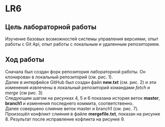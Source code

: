 # LR6
## **Цель лабораторной работы**
Изучение базовых возможностей системы управления версиями, опыт работы с Git Api, опыт работы с локальным и удаленным репозиторием. 

## **Ход работы**
Сначала был создан форк репозитория лабораторной работы. Он клонирован в локальный репозиторий (см. рис. 1).  
Далее в интерфейсе GitHub был создан файл **new.txt** (см. рис. 2) и эти изменения извлечены в локальный репозиторий командами _fetch_ и _merge_ (см рис. 3)  
Следующим шагом на рисунках 4, 5 и 6 показана история веток **master**, **branch1** и изменения последнего коммита, соответственно.  
Далее совершено слияние веток master и branch1 (см. рис. 7). Произошёл конфликт слияния в файле **mergefile.txt**, показан на рисунке 8. Результат после исправление кофликта на рисунке 9.  